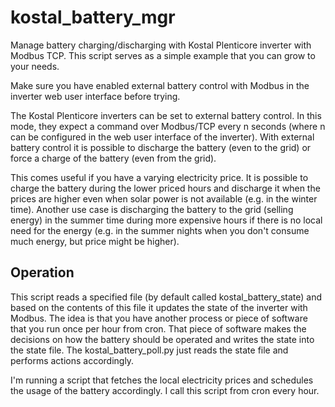 # kostal_battery_mgr

Manage battery charging/discharging with Kostal Plenticore inverter with Modbus TCP. This script serves as a simple example that you can grow to your needs.

Make sure you have enabled external battery control with Modbus in the inverter web user interface before trying.

The Kostal Plenticore inverters can be set to external battery control. In this mode, they expect a command over Modbus/TCP every n seconds (where n can be configured in the web user interface of the inverter). With external battery control it is possible to discharge the battery (even to the grid) or force a charge of the battery (even from the grid). 

This comes useful if you have a varying electricity price. It is possible to charge the battery during the lower priced hours and discharge it when the prices are higher even when solar power is not available (e.g. in the winter time). Another use case is discharging the battery to the grid (selling energy) in the summer time during more expensive hours if there is no local need for the energy (e.g. in the summer nights when you don't consume much energy, but price might be higher). 

## Operation

This script reads a specified file (by default called kostal_battery_state) and based on the contents of this file it updates the state of the inverter with Modbus. The idea is that you have another process or piece of software that you run once per hour from cron. That piece of software makes the decisions on how the battery should be operated and writes the state into the state file. The kostal_battery_poll.py just reads the state file and performs actions accordingly.

I'm running a script that fetches the local electricity prices and schedules the usage of the battery accordingly. I call this script from cron every hour.
